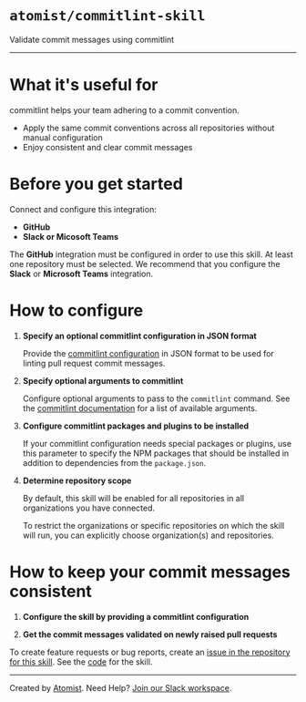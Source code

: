 # `atomist/commitlint-skill`

<!---atomist-skill-description:start--->

Validate commit messages using commitlint

<!---atomist-skill-description:end--->

---

<!---atomist-skill-readme:start--->

# What it's useful for

commitlint helps your team adhering to a commit convention.

-   Apply the same commit conventions across all repositories without manual configuration
-   Enjoy consistent and clear commit messages

# Before you get started

Connect and configure this integration:

-   **GitHub**
-   **Slack or Micosoft Teams**

The **GitHub** integration must be configured in order to use this skill. At least one repository must be selected.
We recommend that you configure the **Slack** or **Microsoft Teams** integration.

# How to configure

1. **Specify an optional commitlint configuration in JSON format**

    Provide the [commitlint configuration](https://commitlint.js.org/#/reference-configuration)
    in JSON format to be used for linting pull request
    commit messages.

1. **Specify optional arguments to commitlint**

    Configure optional arguments to pass to the `commitlint`
    command. See the [commitlint documentation](https://commitlint.js.org/#/reference-cli)
    for a list of available arguments.

1. **Configure commitlint packages and plugins to be installed**

    If your commitlint configuration needs special packages or plugins, use
    this parameter to specify the NPM packages that should be installed in
    addition to dependencies from the `package.json`.

1. **Determine repository scope**

    By default, this skill will be enabled for all repositories in all
    organizations you have connected.

    To restrict the organizations or specific repositories on which the skill
    will run, you can explicitly choose organization(s) and repositories.

# How to keep your commit messages consistent

1. **Configure the skill by providing a commitlint configuration**

1. **Get the commit messages validated on newly raised pull requests**

To create feature requests or bug reports, create an [issue in the repository for this skill](https://github.com/atomist-skills/commitlint-skill/issues).
See the [code](https://github.com/atomist-skills/commitlint-skill) for the skill.

<!---atomist-skill-readme:end--->

---

Created by [Atomist][atomist].
Need Help? [Join our Slack workspace][slack].

[atomist]: https://atomist.com/ "Atomist - How Teams Deliver Software"
[slack]: https://join.atomist.com/ "Atomist Community Slack"
